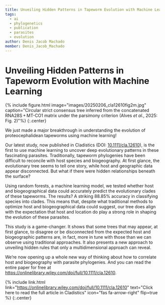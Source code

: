 ```yaml
---
title: Unveiling Hidden Patterns in Tapeworm Evolution with Machine Learning
tags:
  - ai
  - phylogenetics
  - publication
  - parasites
  - evolution
author: Denis Jacob Machado
member: Denis_Jacob_Machado
---
```


# Unveiling Hidden Patterns in Tapeworm Evolution with Machine Learning

{% include figure.html image="images/20250206_cla12610fig2m.jpg" caption="Circular strict consensus tree inferred from the concatenated RNA28S + MT-CO1 matrix under the parsimony criterion (Alves _et al._, 2025: Fig. 2)"%}
{:.center}

We just made a major breakthrough in understanding the evolution of proteocephalidean tapeworms using machine learning!

Our latest study, now published in Cladistics (DOI: [10.1111/cla.12610](https://onlinelibrary.wiley.com/doi/full/10.1111/cla.12610)), is the first to use machine learning to uncover deep evolutionary patterns in these fascinating parasites. Traditionally, tapeworm phylogenies have been difficult to reconcile with host species and biogeography. At first glance, the evolutionary tree seems to tell one story, while host and geographic data appear disconnected. But what if there were hidden relationships beneath the surface?

Using random forests, a machine learning model, we tested whether host and biogeographical data could accurately predict the evolutionary clades of these tapeworms. The results? A striking 88.85% accuracy in classifying species into clades. This means that, despite what traditional methods to optimize host and biogeographical data could suggest, our tree does align with the expectation that host and location do play a strong role in shaping the evolution of these parasites.

This study is a game-changer. It shows that some trees that may appear, at first glance, to disagree or be disconnected from the expected host and biogeographic patterns are, in fact, more in tune with those than we can observe using traditional approaches. It also presents a new approach to unveiling hidden rules that only a multidimensional approach can reveal.

We’re now opening up a whole new way of thinking about how to correlate host and biogeography with parasite phylogenies. And you can read the entire paper for free at https://onlinelibrary.wiley.com/doi/full/10.1111/cla.12610.

{% include link.html link="https://onlinelibrary.wiley.com/doi/full/10.1111/cla.12610" text="Click here to read the full article in Cladistics" icon="fas fa-arrow-right" flip=true %}
{:.center}